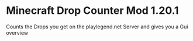 # Minecraft Drop Counter Mod 1.20.1
Counts the Drops you get on the playlegend.net Server and gives you a Gui overview

